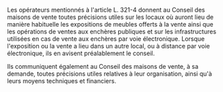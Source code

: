 Les opérateurs mentionnés à l'article L. 321-4 donnent au Conseil des maisons de vente toutes précisions utiles sur les locaux où auront lieu de manière habituelle les expositions de meubles offerts à la vente ainsi que les opérations de ventes aux enchères publiques et sur les infrastructures utilisées en cas de vente aux enchères par voie électronique. Lorsque l'exposition ou la vente a lieu dans un autre local, ou à distance par voie électronique, ils en avisent préalablement le conseil.

Ils communiquent également au Conseil des maisons de vente, à sa demande, toutes précisions utiles relatives à leur organisation, ainsi qu'à leurs moyens techniques et financiers.

